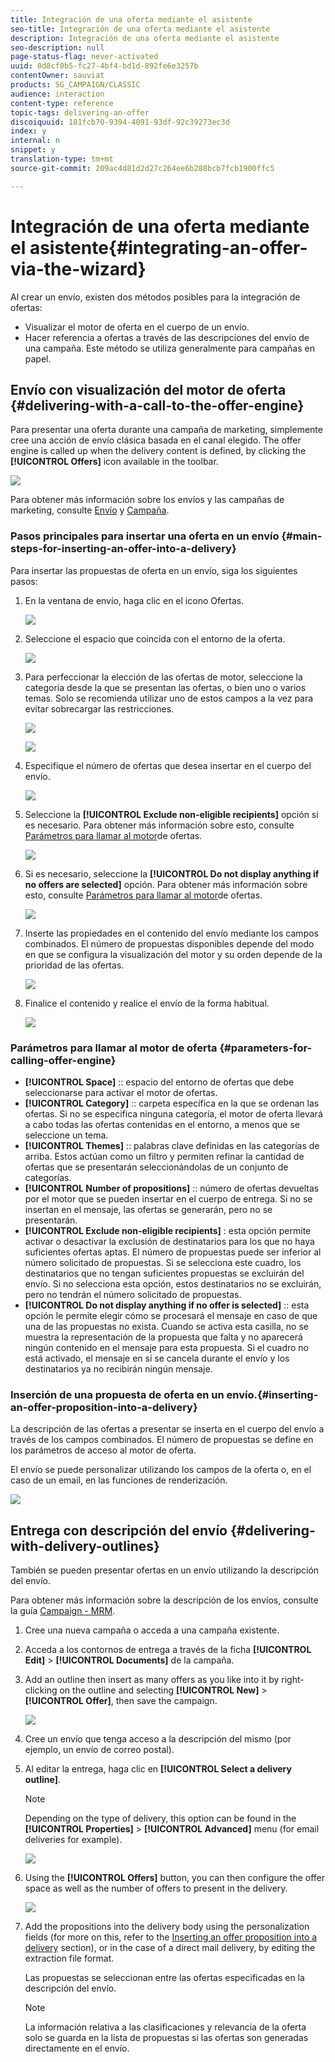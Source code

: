 ```yaml
---
title: Integración de una oferta mediante el asistente
seo-title: Integración de una oferta mediante el asistente
description: Integración de una oferta mediante el asistente
seo-description: null
page-status-flag: never-activated
uuid: 0d8cf0b5-fc27-4bf4-bd1d-892fe6e3257b
contentOwner: sauviat
products: SG_CAMPAIGN/CLASSIC
audience: interaction
content-type: reference
topic-tags: delivering-an-offer
discoiquuid: 181fcb70-9394-4091-93df-92c39273ec3d
index: y
internal: n
snippet: y
translation-type: tm+mt
source-git-commit: 209ac4d81d2d27c264ee6b288bcb7fcb1900ffc5

---
```



# Integración de una oferta mediante el asistente{#integrating-an-offer-via-the-wizard}

Al crear un envío, existen dos métodos posibles para la integración de ofertas:

* Visualizar el motor de oferta en el cuerpo de un envío.
* Hacer referencia a ofertas a través de las descripciones del envío de una campaña. Este método se utiliza generalmente para campañas en papel.

## Envío con visualización del motor de oferta {#delivering-with-a-call-to-the-offer-engine}

Para presentar una oferta durante una campaña de marketing, simplemente cree una acción de envío clásica basada en el canal elegido. The offer engine is called up when the delivery content is defined, by clicking the **[!UICONTROL Offers]** icon available in the toolbar.

![](assets/offer_delivery_009.png)

Para obtener más información sobre los envíos y las campañas de marketing, consulte [Envío](../../delivery/using/about-direct-mail-channel.md) y [Campaña](../../campaign/using/setting-up-marketing-campaigns.md).

### Pasos principales para insertar una oferta en un envío {#main-steps-for-inserting-an-offer-into-a-delivery}

Para insertar las propuestas de oferta en un envío, siga los siguientes pasos:

1. En la ventana de envío, haga clic en el icono Ofertas.

   ![](assets/offer_delivery_001.png)

1. Seleccione el espacio que coincida con el entorno de la oferta.

   ![](assets/offer_delivery_002.png)

1. Para perfeccionar la elección de las ofertas de motor, seleccione la categoría desde la que se presentan las ofertas, o bien uno o varios temas. Solo se recomienda utilizar uno de estos campos a la vez para evitar sobrecargar las restricciones.

   ![](assets/offer_delivery_003.png)

   ![](assets/offer_delivery_004.png)

1. Especifique el número de ofertas que desea insertar en el cuerpo del envío.

   ![](assets/offer_delivery_005.png)

1. Seleccione la **[!UICONTROL Exclude non-eligible recipients]** opción si es necesario. Para obtener más información sobre esto, consulte [Parámetros para llamar al motor](#parameters-for-calling-offer-engine)de ofertas.

   ![](assets/offer_delivery_006.png)

1. Si es necesario, seleccione la **[!UICONTROL Do not display anything if no offers are selected]** opción. Para obtener más información sobre esto, consulte [Parámetros para llamar al motor](#parameters-for-calling-offer-engine)de ofertas.

   ![](assets/offer_delivery_007.png)

1. Inserte las propiedades en el contenido del envío mediante los campos combinados. El número de propuestas disponibles depende del modo en que se configura la visualización del motor y su orden depende de la prioridad de las ofertas.

   ![](assets/offer_delivery_008.png)

1. Finalice el contenido y realice el envío de la forma habitual.

   ![](assets/offer_delivery_010.png)

### Parámetros para llamar al motor de oferta {#parameters-for-calling-offer-engine}

* **[!UICONTROL Space]** :: espacio del entorno de ofertas que debe seleccionarse para activar el motor de ofertas.
* **[!UICONTROL Category]** :: carpeta específica en la que se ordenan las ofertas. Si no se especifica ninguna categoría, el motor de oferta llevará a cabo todas las ofertas contenidas en el entorno, a menos que se seleccione un tema.
* **[!UICONTROL Themes]** :: palabras clave definidas en las categorías de arriba. Estos actúan como un filtro y permiten refinar la cantidad de ofertas que se presentarán seleccionándolas de un conjunto de categorías.
* **[!UICONTROL Number of propositions]** :: número de ofertas devueltas por el motor que se pueden insertar en el cuerpo de entrega. Si no se insertan en el mensaje, las ofertas se generarán, pero no se presentarán.
* **[!UICONTROL Exclude non-eligible recipients]** : esta opción permite activar o desactivar la exclusión de destinatarios para los que no haya suficientes ofertas aptas. El número de propuestas puede ser inferior al número solicitado de propuestas. Si se selecciona este cuadro, los destinatarios que no tengan suficientes propuestas se excluirán del envío. Si no selecciona esta opción, estos destinatarios no se excluirán, pero no tendrán el número solicitado de propuestas.
* **[!UICONTROL Do not display anything if no offer is selected]** :: esta opción le permite elegir cómo se procesará el mensaje en caso de que una de las propuestas no exista. Cuando se activa esta casilla, no se muestra la representación de la propuesta que falta y no aparecerá ningún contenido en el mensaje para esta propuesta. Si el cuadro no está activado, el mensaje en sí se cancela durante el envío y los destinatarios ya no recibirán ningún mensaje.

### Inserción de una propuesta de oferta en un envío.{#inserting-an-offer-proposition-into-a-delivery}

La descripción de las ofertas a presentar se inserta en el cuerpo del envío a través de los campos combinados. El número de propuestas se define en los parámetros de acceso al motor de oferta.

El envío se puede personalizar utilizando los campos de la oferta o, en el caso de un email, en las funciones de renderización.

![](assets/offer_delivery_011.png)

## Entrega con descripción del envío {#delivering-with-delivery-outlines}

También se pueden presentar ofertas en un envío utilizando la descripción del envío.

Para obtener más información sobre la descripción de los envíos, consulte la guía [Campaign - MRM](../../campaign/using/marketing-campaign-deliveries.md#associating-and-structuring-resources-linked-via-a-delivery-outline).

1. Cree una nueva campaña o acceda a una campaña existente.
1. Acceda a los contornos de entrega a través de la ficha **[!UICONTROL Edit]** > **[!UICONTROL Documents]** de la campaña.
1. Add an outline then insert as many offers as you like into it by right-clicking on the outline and selecting **[!UICONTROL New]** > **[!UICONTROL Offer]**, then save the campaign.

   ![](assets/int_compo_offre1.png)

1. Cree un envío que tenga acceso a la descripción del mismo (por ejemplo, un envío de correo postal).
1. Al editar la entrega, haga clic en **[!UICONTROL Select a delivery outline]**.

   >[!NOTE]
   >
   >Depending on the type of delivery, this option can be found in the **[!UICONTROL Properties]** > **[!UICONTROL Advanced]** menu (for email deliveries for example).

   ![](assets/int_compo_offre2.png)

1. Using the **[!UICONTROL Offers]** button, you can then configure the offer space as well as the number of offers to present in the delivery.

   ![](assets/int_compo_offre3.png)

1. Add the propositions into the delivery body using the personalization fields (for more on this, refer to the [Inserting an offer proposition into a delivery](#inserting-an-offer-proposition-into-a-delivery) section), or in the case of a direct mail delivery, by editing the extraction file format.

   Las propuestas se seleccionan entre las ofertas especificadas en la descripción del envío.

   >[!NOTE]
   >
   >La información relativa a las clasificaciones y relevancia de la oferta solo se guarda en la lista de propuestas si las ofertas son generadas directamente en el envío.

